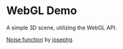 # WebGL Demo

A simple 3D scene, utilizing the WebGL API.

[Noise function](https://github.com/josephg/noisejs) by [josephg](https://github.com/josephg).
